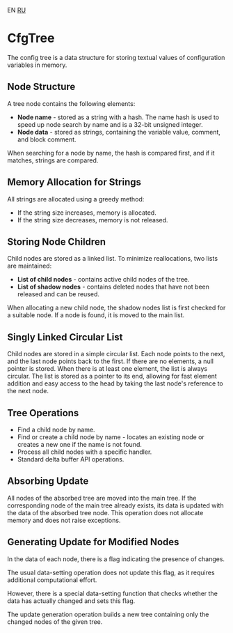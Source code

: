 ﻿EN [RU](README.ru.md)

CfgTree
=======

The config tree is a data structure for storing textual values of
configuration variables in memory.

Node Structure
--------------

A tree node contains the following elements:

* **Node name** - stored as a string with a hash. The name hash is used to
  speed up node search by name and is a 32-bit unsigned integer.
* **Node data** - stored as strings, containing the variable value, comment,
  and block comment.

When searching for a node by name, the hash is compared first, and if it matches,
strings are compared.

Memory Allocation for Strings
-----------------------------

All strings are allocated using a greedy method:

- If the string size increases, memory is allocated.
- If the string size decreases, memory is not released.

Storing Node Children
----------------------

Child nodes are stored as a linked list. To minimize reallocations, two lists
are maintained:

* **List of child nodes** - contains active child nodes of the tree.
* **List of shadow nodes** - contains deleted nodes that have not been released
  and can be reused.

When allocating a new child node, the shadow nodes list is first checked for a
suitable node. If a node is found, it is moved to the main list.

Singly Linked Circular List
---------------------------

Child nodes are stored in a simple circular list. Each node points to the next,
and the last node points back to the first. If there are no elements, a null
pointer is stored. When there is at least one element, the list is always
circular. The list is stored as a pointer to its end, allowing for fast element
addition and easy access to the head by taking the last node's reference to the
next node.

Tree Operations
----------------

* Find a child node by name.
* Find or create a child node by name - locates an existing node or
  creates a new one if the name is not found.
* Process all child nodes with a specific handler.
* Standard delta buffer API operations.

Absorbing Update
----------------

All nodes of the absorbed tree are moved into the main tree.
If the corresponding node of the main tree already exists, its data is updated
with the data of the absorbed tree node.
This operation does not allocate memory and does not raise exceptions.

Generating Update for Modified Nodes
------------------------------------

In the data of each node, there is a flag indicating the presence of changes.

The usual data-setting operation does not update this flag, as it
requires additional computational effort.

However, there is a special data-setting function that checks
whether the data has actually changed and sets this flag.

The update generation operation builds a new tree containing only the changed
nodes of the given tree.
